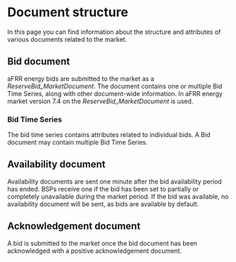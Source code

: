 # Document structure
In this page you can find information about the structure and attributes of various documents related to the market.
## Bid document
aFRR energy bids are submitted to the market as a *ReserveBid_MarketDocument*. The document contains one or multiple Bid Time Series, along with other document-wide information. In aFRR energy market version 7.4 on the *ReserveBid_MarketDocument* is used. 
### Bid Time Series
The bid time series contains attributes related to individual bids. A Bid document may contain multiple Bid Time Series.
## Availability document
Availability documents are sent one minute after the bid availability period has ended. BSPs receive one if the bid has been set to partially or completely unavailable during the market period. If the bid was available, no availability document will be sent, as bids are available by default.
## Acknowledgement document
A bid is submitted to the market once the bid document has been acknowledged with a positive acknowledgement document.
